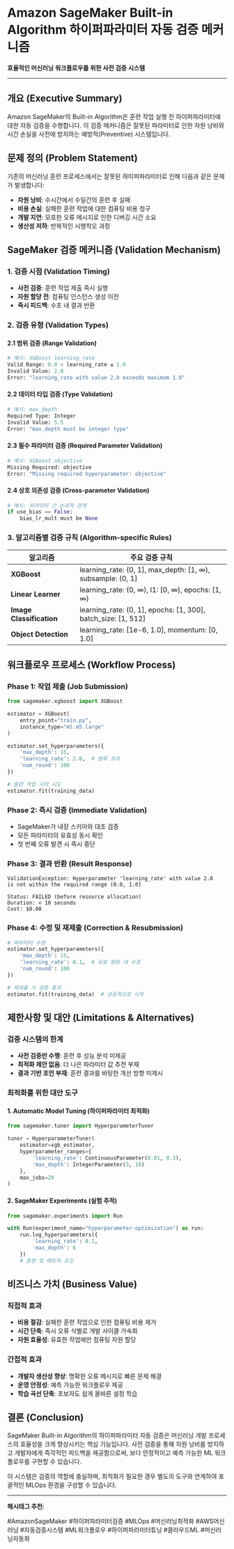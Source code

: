 # Amazon SageMaker Built-in Algorithm 하이퍼파라미터 자동 검증 메커니즘

**효율적인 머신러닝 워크플로우를 위한 사전 검증 시스템**

---

## 개요 (Executive Summary)

Amazon SageMaker의 Built-in Algorithm은 훈련 작업 실행 전 하이퍼파라미터에 대한 자동 검증을 수행합니다. 이 검증 메커니즘은 잘못된 파라미터로 인한 자원 낭비와 시간 손실을 사전에 방지하는 예방적(Preventive) 시스템입니다.

## 문제 정의 (Problem Statement)

기존의 머신러닝 훈련 프로세스에서는 잘못된 하이퍼파라미터로 인해 다음과 같은 문제가 발생합니다:

- **자원 낭비**: 수시간에서 수일간의 훈련 후 실패
- **비용 손실**: 실패한 훈련 작업에 대한 컴퓨팅 비용 청구
- **개발 지연**: 모호한 오류 메시지로 인한 디버깅 시간 소요
- **생산성 저하**: 반복적인 시행착오 과정

## SageMaker 검증 메커니즘 (Validation Mechanism)

### 1. 검증 시점 (Validation Timing)
- **사전 검증**: 훈련 작업 제출 즉시 실행
- **자원 할당 전**: 컴퓨팅 인스턴스 생성 이전
- **즉시 피드백**: 수초 내 결과 반환

### 2. 검증 유형 (Validation Types)

#### 2.1 범위 검증 (Range Validation)
```python
# 예시: XGBoost learning_rate
Valid Range: 0.0 < learning_rate ≤ 1.0
Invalid Value: 2.0
Error: "learning_rate with value 2.0 exceeds maximum 1.0"
```

#### 2.2 데이터 타입 검증 (Type Validation)
```python
# 예시: max_depth
Required Type: Integer
Invalid Value: 5.5
Error: "max_depth must be integer type"
```

#### 2.3 필수 파라미터 검증 (Required Parameter Validation)
```python
# 예시: XGBoost objective
Missing Required: objective
Error: "Missing required hyperparameter: objective"
```

#### 2.4 상호 의존성 검증 (Cross-parameter Validation)
```python
# 예시: 파라미터 간 논리적 관계
if use_bias == False:
    bias_lr_mult must be None
```

### 3. 알고리즘별 검증 규칙 (Algorithm-specific Rules)

| 알고리즘 | 주요 검증 규칙 |
|---------|---------------|
| **XGBoost** | learning_rate: (0, 1], max_depth: [1, ∞), subsample: (0, 1] |
| **Linear Learner** | learning_rate: (0, ∞), l1: [0, ∞), epochs: [1, ∞) |
| **Image Classification** | learning_rate: (0, 1], epochs: [1, 300], batch_size: [1, 512] |
| **Object Detection** | learning_rate: [1e-6, 1.0], momentum: [0, 1.0] |

## 워크플로우 프로세스 (Workflow Process)

### Phase 1: 작업 제출 (Job Submission)
```python
from sagemaker.xgboost import XGBoost

estimator = XGBoost(
    entry_point="train.py",
    instance_type="ml.m5.large"
)

estimator.set_hyperparameters({
    'max_depth': 15,
    'learning_rate': 2.0,  # 범위 초과
    'num_round': 100
})

# 훈련 작업 시작 시도
estimator.fit(training_data)
```

### Phase 2: 즉시 검증 (Immediate Validation)
- SageMaker가 내장 스키마와 대조 검증
- 모든 파라미터의 유효성 동시 확인
- 첫 번째 오류 발견 시 즉시 중단

### Phase 3: 결과 반환 (Result Response)
```
ValidationException: Hyperparameter 'learning_rate' with value 2.0 
is not within the required range (0.0, 1.0]

Status: FAILED (before resource allocation)
Duration: < 10 seconds
Cost: $0.00
```

### Phase 4: 수정 및 재제출 (Correction & Resubmission)
```python
# 파라미터 수정
estimator.set_hyperparameters({
    'max_depth': 15,
    'learning_rate': 0.1,  # 유효 범위 내 수정
    'num_round': 100
})

# 재제출 시 검증 통과
estimator.fit(training_data)  # 성공적으로 시작
```

## 제한사항 및 대안 (Limitations & Alternatives)

### 검증 시스템의 한계
- **사전 검증만 수행**: 훈련 후 성능 분석 미제공
- **최적화 제안 없음**: 더 나은 파라미터 값 추천 부재
- **결과 기반 조언 부재**: 훈련 결과를 바탕한 개선 방향 미제시

### 최적화를 위한 대안 도구

#### 1. Automatic Model Tuning (하이퍼파라미터 최적화)
```python
from sagemaker.tuner import HyperparameterTuner

tuner = HyperparameterTuner(
    estimator=xgb_estimator,
    hyperparameter_ranges={
        'learning_rate': ContinuousParameter(0.01, 0.3),
        'max_depth': IntegerParameter(3, 10)
    },
    max_jobs=20
)
```

#### 2. SageMaker Experiments (실험 추적)
```python
from sagemaker.experiments import Run

with Run(experiment_name="hyperparameter-optimization") as run:
    run.log_hyperparameters({
        'learning_rate': 0.1,
        'max_depth': 6
    })
    # 훈련 및 메트릭 로깅
```

## 비즈니스 가치 (Business Value)

### 직접적 효과
- **비용 절감**: 실패한 훈련 작업으로 인한 컴퓨팅 비용 제거
- **시간 단축**: 즉시 오류 식별로 개발 사이클 가속화
- **자원 효율성**: 유효한 작업에만 컴퓨팅 자원 할당

### 간접적 효과
- **개발자 생산성 향상**: 명확한 오류 메시지로 빠른 문제 해결
- **운영 안정성**: 예측 가능한 워크플로우 제공
- **학습 곡선 단축**: 초보자도 쉽게 올바른 설정 학습

## 결론 (Conclusion)

SageMaker Built-in Algorithm의 하이퍼파라미터 자동 검증은 머신러닝 개발 프로세스의 효율성을 크게 향상시키는 핵심 기능입니다. 사전 검증을 통해 자원 낭비를 방지하고 개발자에게 즉각적인 피드백을 제공함으로써, 보다 안정적이고 예측 가능한 ML 워크플로우를 구현할 수 있습니다.

이 시스템은 검증의 역할에 충실하며, 최적화가 필요한 경우 별도의 도구와 연계하여 포괄적인 MLOps 환경을 구성할 수 있습니다.

---

**해시태그 추천:**

#AmazonSageMaker #하이퍼파라미터검증 #MLOps #머신러닝최적화 #AWS머신러닝 #자동검증시스템 #ML워크플로우 #하이퍼파라미터튜닝 #클라우드ML #머신러닝자동화